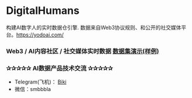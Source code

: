# DigitalHumans
构建AI数字人的实时数据仓引擎. 数据来自Web3协议规则、和公开的社交媒体平台。https://yodoai.com/


### Web3 / AI内容社区 / 社交媒体实时数据 <a href="https://connectspace.github.io/SocialMediaData"> 数据集演示(样例) </a>

### ✰✰✰✰✰ AI数据产品技术交流 ✰✰✰✰✰
- Telegram(飞机)： <a href="https://t.me/hkmetacc">Biki</a>
- 微信：smbbbla
